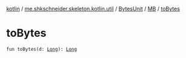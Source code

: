 [kotlin](../../../index.md) / [me.shkschneider.skeleton.kotlin.util](../../index.md) / [BytesUnit](../index.md) / [MB](index.md) / [toBytes](./to-bytes.md)

# toBytes

`fun toBytes(d: `[`Long`](https://kotlinlang.org/api/latest/jvm/stdlib/kotlin/-long/index.html)`): `[`Long`](https://kotlinlang.org/api/latest/jvm/stdlib/kotlin/-long/index.html)